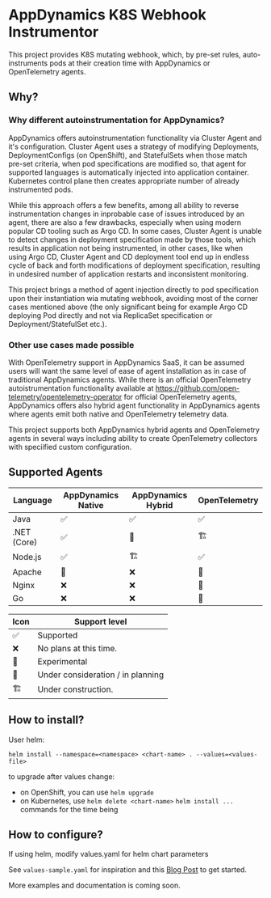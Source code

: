 # AppDynamics K8S Webhook Instrumentor

This project provides K8S mutating webhook, which, by pre-set rules, auto-instruments pods at their creation time with AppDynamics or OpenTelemetry agents. 

## Why?

### Why different autoinstrumentation for AppDynamics?

AppDynamics offers autoinstrumentation functionality via Cluster Agent and it's configuration. Cluster Agent uses a strategy of 
modifying Deployments, DeploymentConfigs (on OpenShift), and StatefulSets when those match pre-set criteria, when pod specifications are modified so, that agent for supported languages is automatically injected into application container. 
Kubernetes control plane then creates appropriate number of already instrumented pods. 

While this approach offers a few benefits, among all ability to reverse instrumentation changes in inprobable case of issues introduced by an agent, there are also a few drawbacks, especially when using modern popular CD tooling such as Argo CD. In some cases, Cluster Agent is unable to detect changes in deployment specification made by those tools, which results in application not being instrumented, in other cases, like when using Argo CD, Cluster Agent and CD deployment tool end up in endless cycle of back and forth modifications of deployment specification, resulting in undesired number of application restarts and inconsistent monitoring.

This project brings a method of agent injection directly to pod specification upon their instantiation wia mutating webhook, avoiding most of the corner cases mentioned above (the only significant being for example Argo CD deploying Pod directly and not via ReplicaSet  specification or Deployment/StatefulSet etc.). 

### Other use cases made possible

With OpenTelemetry support in AppDynamics SaaS, it can be assumed users will want the same level of ease of agent installation as in case of traditional AppDynamics agents. While there is an official OpenTelemetry autoistrumentation functionality available at https://github.com/open-telemetry/opentelemetry-operator for official OpenTelemetry agents, AppDynamics offers also hybrid agent functionality in AppDynamics agents where agents emit both native and OpenTelemetry telemetry data. 

This project supports both AppDynamics hybrid agents and OpenTelemetry agents in several ways including ability to create OpenTelemetry collectors with speciified custom configuration. 

## Supported Agents

| Language    | AppDynamics Native | AppDynamics Hybrid      | OpenTelemetry           | 
| ----------- | ------------------ | ----------------------- | ----------------------- | 
| Java        | :white_check_mark: | :white_check_mark:      | :white_check_mark:      | 
| .NET (Core) | :white_check_mark: | :thinking:              | :building_construction: | 
| Node.js     | :white_check_mark: | :building_construction: | :white_check_mark:      | 
| Apache      | :thinking:         | :x:                     | :microscope:            | 
| Nginx       | :x:                | :x:                     | :microscope:            | 
| Go          | :x:                | :x:                     | :thinking:              | 

|Icon                    |Support level           |
|------------------------|------------------------|
|:white_check_mark:      | Supported              |
|:x:                     | No plans at this time. |
|:microscope:            | Experimental           |
|:thinking:              | Under consideration / in planning   |
|:building_construction: | Under construction.    |


## How to install?

User helm:
```
helm install --namespace=<namespace> <chart-name> . --values=<values-file>
```

to upgrade after values change:
- on OpenShift, you can use `helm upgrade`
- on Kubernetes, use `helm delete <chart-name>` `helm install ...` commands for the time being

## How to configure?

If using helm, modify values.yaml for helm chart parameters

See `values-sample.yaml` for inspiration and this [Blog Post](<https://chrlic.github.io/appd-mwh-blog/>) to get started.

More examples and documentation is coming soon. 








